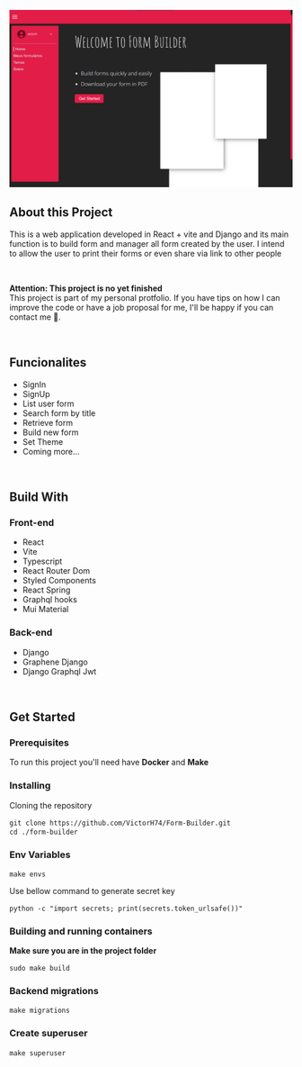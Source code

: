 ![Alt text](/frontend/public/project-img.png "Project my-forms route screenshot")

## About this Project
This is a web application developed in React + vite and Django and its main function is to build form and manager all form created by the user. I intend to allow the user to print their forms or even share via link to other people

<br/>

**Attention: This project is no yet finished**
<br/>
This project is part of my personal protfolio. If you have tips on how I can improve the code or have a job proposal for me, I'll be happy if you can contact me 🙂.

<br/>

## Funcionalites
- SignIn
- SignUp
- List user form
- Search form by title
- Retrieve form
- Build new form
- Set Theme
- Coming more...

<br/>

## Build With
### Front-end
- React
- Vite
- Typescript
- React Router Dom
- Styled Components
- React Spring
- Graphql hooks
- Mui Material

### Back-end
- Django
- Graphene Django
- Django Graphql Jwt

<br/>
<div id="get-started">

## Get Started
### Prerequisites

To run this project you'll need have <strong>Docker</strong> and <strong>Make</strong>

### Installing

Cloning the repository
```
git clone https://github.com/VictorH74/Form-Builder.git
cd ./form-builder
```

### Env Variables
```
make envs
```

Use bellow command to generate secret key
```
python -c "import secrets; print(secrets.token_urlsafe())"
```

### Building and running containers
**Make sure you are in the project folder**
```
sudo make build
```

### Backend migrations
```
make migrations
```

### Create superuser
```
make superuser
```

</div>